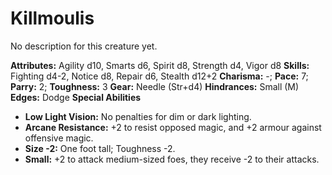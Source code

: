 # Killmoulis

No description for this creature yet.

**Attributes:** Agility d10, Smarts d6, Spirit d8, Strength d4, Vigor
d8
**Skills:** Fighting d4-2, Notice d8, Repair d6, Stealth d12+2
**Charisma:** -; **Pace:** 7; **Parry:** 2; **Toughness:** 3
**Gear:** Needle (Str+d4)
**Hindrances:** Small (M)
**Edges:** Dodge
**Special Abilities**

- **Low Light Vision:** No penalties for dim or dark lighting.
- **Arcane Resistance:** +2 to resist opposed magic, and +2 armour
against offensive magic.
- **Size -2:** One foot tall; Toughness -2.
- **Small:** +2 to attack medium-sized foes, they receive -2 to their
attacks.
